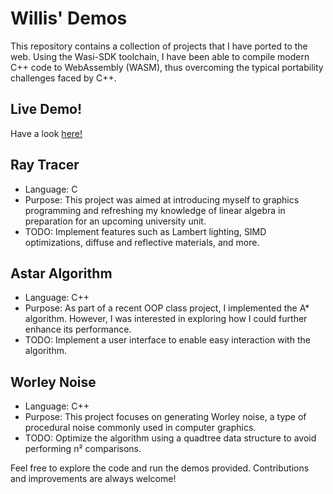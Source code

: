 # Willis' Demos
This repository contains a collection of projects that I have ported to the web. Using the Wasi-SDK toolchain, I have been able to compile modern C++ code to WebAssembly (WASM), thus overcoming the typical portability challenges faced by C++.

## Live Demo!
Have a look [here!](https://willismedwell.github.io/Demos/demos.html)

## Ray Tracer
- Language: C
- Purpose: This project was aimed at introducing myself to graphics programming and refreshing my knowledge of linear algebra in preparation for an upcoming university unit.
- TODO: Implement features such as Lambert lighting, SIMD optimizations, diffuse and reflective materials, and more.

## Astar Algorithm
- Language: C++
- Purpose: As part of a recent OOP class project, I implemented the A* algorithm. However, I was interested in exploring how I could further enhance its performance.
- TODO: Implement a user interface to enable easy interaction with the algorithm.

## Worley Noise
- Language: C++
- Purpose: This project focuses on generating Worley noise, a type of procedural noise commonly used in computer graphics.
- TODO: Optimize the algorithm using a quadtree data structure to avoid performing n² comparisons.

Feel free to explore the code and run the demos provided. Contributions and improvements are always welcome!